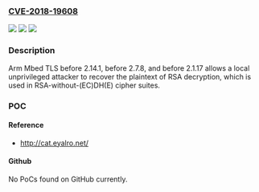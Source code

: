 ### [CVE-2018-19608](https://cve.mitre.org/cgi-bin/cvename.cgi?name=CVE-2018-19608)
![](https://img.shields.io/static/v1?label=Product&message=n%2Fa&color=blue)
![](https://img.shields.io/static/v1?label=Version&message=n%2Fa&color=blue)
![](https://img.shields.io/static/v1?label=Vulnerability&message=n%2Fa&color=brighgreen)

### Description

Arm Mbed TLS before 2.14.1, before 2.7.8, and before 2.1.17 allows a local unprivileged attacker to recover the plaintext of RSA decryption, which is used in RSA-without-(EC)DH(E) cipher suites.

### POC

#### Reference
- http://cat.eyalro.net/

#### Github
No PoCs found on GitHub currently.

